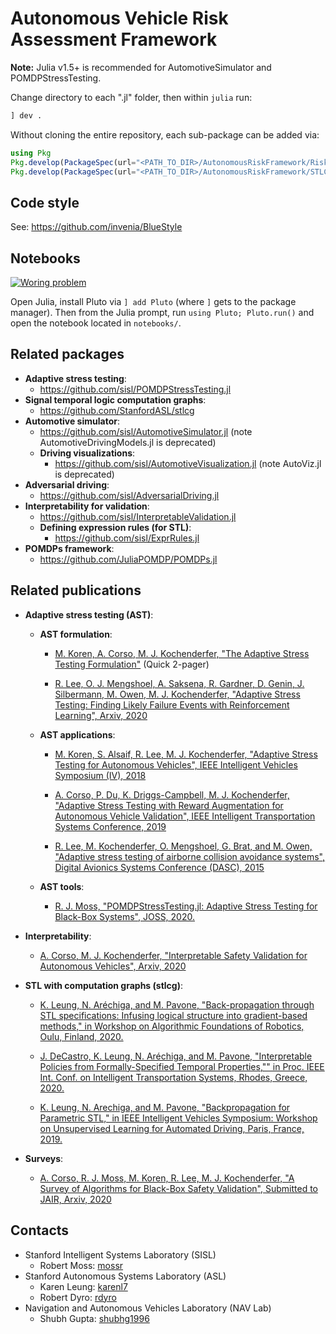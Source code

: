# Autonomous Vehicle Risk Assessment Framework

**Note:** Julia v1.5+ is recommended for AutomotiveSimulator and POMDPStressTesting.

Change directory to each ".jl" folder, then within `julia` run:
```julia
] dev .
```

Without cloning the entire repository, each sub-package can be added via:
```julia
using Pkg
Pkg.develop(PackageSpec(url="<PATH_TO_DIR>/AutonomousRiskFramework/RiskSimulator.jl"))
Pkg.develop(PackageSpec(url="<PATH_TO_DIR>/AutonomousRiskFramework/STLCG.jl"))
```

## Code style

See: https://github.com/invenia/BlueStyle

## Notebooks
[![Woring problem](https://img.shields.io/badge/pluto-running%20example-8c1515)](./notebooks/ast_notebook.jl)

Open Julia, install Pluto via `] add Pluto` (where `]` gets to the package manager). Then from the Julia prompt, run `using Pluto; Pluto.run()` and open the notebook located in `notebooks/`. 


## Related packages
- **Adaptive stress testing**:
    - https://github.com/sisl/POMDPStressTesting.jl
- **Signal temporal logic computation graphs**:
    - https://github.com/StanfordASL/stlcg
- **Automotive simulator**:
    - https://github.com/sisl/AutomotiveSimulator.jl (note AutomotiveDrivingModels.jl is deprecated)
    - **Driving visualizations**:
        - https://github.com/sisl/AutomotiveVisualization.jl (note AutoViz.jl is deprecated)
- **Adversarial driving**:
    - https://github.com/sisl/AdversarialDriving.jl
- **Interpretability for validation**:
    - https://github.com/sisl/InterpretableValidation.jl
    - **Defining expression rules (for STL)**:
        - https://github.com/sisl/ExprRules.jl
- **POMDPs framework**:
    - https://github.com/JuliaPOMDP/POMDPs.jl

## Related publications
- **Adaptive stress testing (AST)**:
    - **AST formulation**:
        - [M. Koren, A. Corso, M. J. Kochenderfer, "The Adaptive Stress Testing Formulation"](https://arxiv.org/abs/2004.04293) (Quick 2-pager)

        - [R. Lee, O. J. Mengshoel, A. Saksena, R. Gardner, D. Genin, J. Silbermann, M. Owen, M. J. Kochenderfer, "Adaptive Stress Testing: Finding Likely Failure Events with Reinforcement Learning", Arxiv, 2020](https://arxiv.org/abs/1811.02188)

    - **AST applications**:
        - [M. Koren, S. Alsaif, R. Lee, M. J. Kochenderfer, "Adaptive Stress Testing for Autonomous Vehicles", IEEE Intelligent Vehicles Symposium (IV), 2018](https://ieeexplore.ieee.org/stamp/stamp.jsp?arnumber=8500400)

        - [A. Corso, P. Du, K. Driggs-Campbell, M. J. Kochenderfer, "Adaptive Stress Testing with Reward Augmentation for Autonomous Vehicle Validation", IEEE Intelligent Transportation Systems Conference, 2019](https://arxiv.org/abs/1908.01046)

        - [R. Lee, M. Kochenderfer, O. Mengshoel, G. Brat, and M. Owen, "Adaptive stress testing of airborne collision avoidance systems", Digital Avionics Systems Conference (DASC), 2015](https://ieeexplore.ieee.org/document/7311613)
    - **AST tools**:
        - [R. J. Moss, "POMDPStressTesting.jl: Adaptive Stress Testing for Black-Box Systems", JOSS, 2020.](https://github.com/sisl/POMDPStressTesting.jl/blob/master/joss/paper.pdf)

- **Interpretability**:
    - [A. Corso, M. J. Kochenderfer, "Interpretable Safety Validation for Autonomous Vehicles", Arxiv, 2020](https://arxiv.org/abs/2004.06805)

- **STL with computation graphs (stlcg)**:
    - [K. Leung, N. Aréchiga, and M. Pavone, "Back-propagation through STL specifications: Infusing logical structure into gradient-based methods," in Workshop on Algorithmic Foundations of Robotics, Oulu, Finland, 2020.](https://arxiv.org/abs/2008.00097)

    - [J. DeCastro, K. Leung, N. Aréchiga, and M. Pavone, "Interpretable Policies from Formally-Specified Temporal Properties,"" in Proc. IEEE Int. Conf. on Intelligent Transportation Systems, Rhodes, Greece, 2020.](http://asl.stanford.edu/wp-content/papercite-data/pdf/DeCastro.Leung.ea.ITSC20.pdf)

    - [K. Leung, N. Arechiga, and M. Pavone, "Backpropagation for Parametric STL," in IEEE Intelligent Vehicles Symposium: Workshop on Unsupervised Learning for Automated Driving, Paris, France, 2019.](http://asl.stanford.edu/wp-content/papercite-data/pdf/Leung.Arechiga.ea.ULAD19.pdf)

- **Surveys**:
    - [A. Corso, R. J. Moss, M. Koren, R. Lee, M. J. Kochenderfer, "A Survey of Algorithms for Black-Box Safety Validation", Submitted to JAIR, Arxiv, 2020](https://arxiv.org/abs/2005.02979)

## Contacts
- Stanford Intelligent Systems Laboratory (SISL)
    - Robert Moss: [mossr](https://github.com/mossr)
- Stanford Autonomous Systems Laboratory (ASL)
    - Karen Leung: [karenl7](https://github.com/karenl7)
    - Robert Dyro: [rdyro](https://github.com/rdyro)
- Navigation and Autonomous Vehicles Laboratory (NAV Lab)
    - Shubh Gupta: [shubhg1996](https://github.com/shubhg1996)
